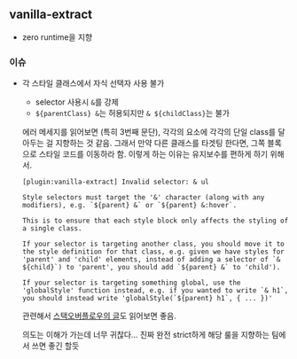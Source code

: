 ## vanilla-extract

- zero runtime을 지향

### 이슈

- 각 스타일 클래스에서 자식 선택자 사용 불가

  - selector 사용시 `&`를 강제
  - `${parentClass} &`는 허용되지만 `& ${childClass}`는 불가

  에러 메세지를 읽어보면 (특히 3번째 문단), 각각의 요소에 각각의 단일 class를 달아두는 걸 지향하는 것 같음. 그래서 만약 다른 클래스를 타겟팅 한다면, 그쪽 블록으로 스타일 코드를 이동하라 함. 이렇게 하는 이유는 유지보수를 편하게 하기 위해서.

  ```
  [plugin:vanilla-extract] Invalid selector: & ul

  Style selectors must target the '&' character (along with any modifiers), e.g. `${parent} &` or `${parent} &:hover`.

  This is to ensure that each style block only affects the styling of a single class.

  If your selector is targeting another class, you should move it to the style definition for that class, e.g. given we have styles for 'parent' and 'child' elements, instead of adding a selector of `& ${child}`) to 'parent', you should add `${parent} &` to 'child').

  If your selector is targeting something global, use the 'globalStyle' function instead, e.g. if you wanted to write `& h1`, you should instead write 'globalStyle(`${parent} h1`, { ... })'
  ```

  관련해서 [스택오버플로우의 글](https://stackoverflow.com/a/70554390/15382341)도 읽어보면 좋음.

  의도는 이해가 가는데 너무 귀찮다... 진짜 완전 strict하게 해당 룰을 지향하는 팀에서 쓰면 좋긴 할듯
